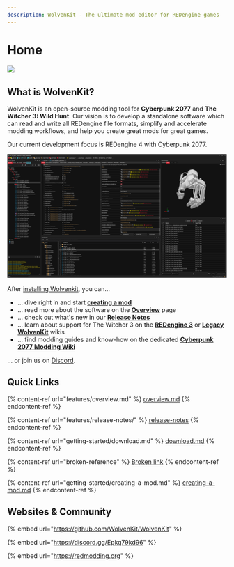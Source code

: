 ```yaml
---
description: WolvenKit - The ultimate mod editor for REDengine games
---
```


# Home

![](<.gitbook/assets/wkit\_sammy\_text\_doublestack (1600x400).png>)

## What is WolvenKit?

WolvenKit is an open-source modding tool for **Cyberpunk 2077** and **The Witcher 3: Wild Hunt**. Our vision is to develop a standalone software which can read and write all REDengine file formats, simplify and accelerate modding workflows, and help you create great mods for great games.&#x20;

Our current development focus is REDengine 4 with Cyberpunk 2077.

![](<.gitbook/assets/WK 8.6 Editor Example.png>)

After [installing Wolvenkit](https://github.com/WolvenKit/Wolvenkit/releases), you can…

* … dive right in and start [**creating a mod**](getting-started/creating-a-mod.md)
* … read more about the software on the [**Overview**](features/overview.md) page
* … check out what's new in our [**Release Notes**](features/release-notes/)
* … learn about support for The Witcher 3 on the [**REDengine 3**](https://wiki.redmodding.org/redengine3-research/) or [**Legacy WolvenKit**](https://wiki.redmodding.org/legacy-wolvenkit/) wikis
* … find modding guides and know-how on the dedicated [**Cyberpunk 2077 Modding Wiki**](https://wiki.redmodding.org/cyberpunk-2077-modding/)

… or join us on [Discord](https://discord.gg/redmodding).

## Quick Links

{% content-ref url="features/overview.md" %}
[overview.md](features/overview.md)
{% endcontent-ref %}

{% content-ref url="features/release-notes/" %}
[release-notes](features/release-notes/)
{% endcontent-ref %}

{% content-ref url="getting-started/download.md" %}
[download.md](getting-started/download.md)
{% endcontent-ref %}

{% content-ref url="broken-reference" %}
[Broken link](broken-reference)
{% endcontent-ref %}

{% content-ref url="getting-started/creating-a-mod.md" %}
[creating-a-mod.md](getting-started/creating-a-mod.md)
{% endcontent-ref %}

## Websites & Community

{% embed url="https://github.com/WolvenKit/WolvenKit" %}

{% embed url="https://discord.gg/Epkq79kd96" %}

{% embed url="https://redmodding.org" %}
